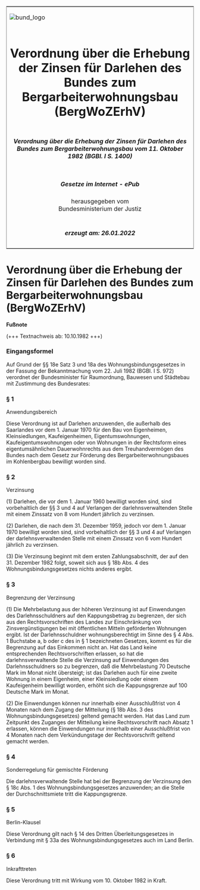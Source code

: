 <span id="DECKBLATT.html"></span>

<table border="0" frame="border" width="100%">

<tr valign="top">

<td align="left">

![bund\_logo](BfJ_2021_Web_de_de.gif)

</td>

<td align="right">

 

</td>

</tr>

<tr align="center" valign="middle">

<td colspan="2">

# Verordnung über die Erhebung der Zinsen für Darlehen des Bundes zum Bergarbeiterwohnungsbau (BergWoZErhV)

</td>

</tr>

<tr align="center" valign="middle">

<td colspan="2">

##### Verordnung über die Erhebung der Zinsen für Darlehen des Bundes zum Bergarbeiterwohnungsbau vom 11. Oktober 1982 (BGBl. I S. 1400)

</td>

</tr>

<tr align="center" valign="middle">

<td colspan="2">

  
  

##### Gesetze im Internet - ePub  
  
herausgegeben vom  
Bundesministerium der Justiz

</td>

</tr>

<tr align="center" valign="bottom">

<td colspan="2">

  
  

##### erzeugt am: 26.01.2022

</td>

</tr>

</table>

<span id="BJNR014000982.html"></span>

# Verordnung über die Erhebung der Zinsen für Darlehen des Bundes zum Bergarbeiterwohnungsbau (BergWoZErhV)

<div>

  
**Fußnote**

<div class="jnhtml">

<div>

<div class="jurAbsatz">

(+++ Textnachweis ab: 10.10.1982 +++)

</div>

</div>

</div>

</div>

<span id="BJNR014000982BJNE000100309.html"></span>

### Eingangsformel  

<div>

<div class="jnhtml">

<div>

<div class="jurAbsatz">

Auf Grund der §§ 18e Satz 3 und 18a des Wohnungsbindungsgesetzes in der
Fassung der Bekanntmachung vom 22. Juli 1982 (BGBl. I S. 972) verordnet
der Bundesminister für Raumordnung, Bauwesen und Städtebau mit
Zustimmung des Bundesrates:

</div>

</div>

</div>

</div>

<span id="BJNR014000982BJNE000200309.html"></span>

### § 1  
Anwendungsbereich

<div>

<div class="jnhtml">

<div>

<div class="jurAbsatz">

Diese Verordnung ist auf Darlehen anzuwenden, die außerhalb des
Saarlandes vor dem 1. Januar 1970 für den Bau von Eigenheimen,
Kleinsiedlungen, Kaufeigenheimen, Eigentumswohnungen,
Kaufeigentumswohnungen oder von Wohnungen in der Rechtsform eines
eigentumsähnlichen Dauerwohnrechts aus dem Treuhandvermögen des Bundes
nach dem Gesetz zur Förderung des Bergarbeiterwohnungsbaues im
Kohlenbergbau bewilligt worden sind.

</div>

</div>

</div>

</div>

<span id="BJNR014000982BJNE000300309.html"></span>

### § 2  
Verzinsung

<div>

<div class="jnhtml">

<div>

<div class="jurAbsatz">

(1) Darlehen, die vor dem 1. Januar 1960 bewilligt worden sind, sind
vorbehaltlich der §§ 3 und 4 auf Verlangen der darlehnsverwaltenden
Stelle mit einem Zinssatz von 8 vom Hundert jährlich zu verzinsen.

</div>

<div class="jurAbsatz">

(2) Darlehen, die nach dem 31. Dezember 1959, jedoch vor dem 1. Januar
1970 bewilligt worden sind, sind vorbehaltlich der §§ 3 und 4 auf
Verlangen der darlehnsverwaltenden Stelle mit einem Zinssatz von 6 vom
Hundert jährlich zu verzinsen.

</div>

<div class="jurAbsatz">

(3) Die Verzinsung beginnt mit dem ersten Zahlungsabschnitt, der auf den
31. Dezember 1982 folgt, soweit sich aus § 18b Abs. 4 des
Wohnungsbindungsgesetzes nichts anderes ergibt.

</div>

</div>

</div>

</div>

<span id="BJNR014000982BJNE000400309.html"></span>

### § 3  
Begrenzung der Verzinsung

<div>

<div class="jnhtml">

<div>

<div class="jurAbsatz">

(1) Die Mehrbelastung aus der höheren Verzinsung ist auf Einwendungen
des Darlehnsschuldners auf den Kappungsbetrag zu begrenzen, der sich aus
den Rechtsvorschriften des Landes zur Einschränkung von
Zinsvergünstigungen bei mit öffentlichen Mitteln geförderten Wohnungen
ergibt. Ist der Darlehnsschuldner wohnungsberechtigt im Sinne des § 4
Abs. 1 Buchstabe a, b oder c des in § 1 bezeichneten Gesetzes, kommt es
für die Begrenzung auf das Einkommen nicht an. Hat das Land keine
entsprechenden Rechtsvorschriften erlassen, so hat die
darlehnsverwaltende Stelle die Verzinsung auf Einwendungen des
Darlehnsschuldners so zu begrenzen, daß die Mehrbelastung 70 Deutsche
Mark im Monat nicht übersteigt; ist das Darlehen auch für eine zweite
Wohnung in einem Eigenheim, einer Kleinsiedlung oder einem Kaufeigenheim
bewilligt worden, erhöht sich die Kappungsgrenze auf 100 Deutsche Mark
im Monat.

</div>

<div class="jurAbsatz">

(2) Die Einwendungen können nur innerhalb einer Ausschlußfrist von 4
Monaten nach dem Zugang der Mitteilung (§ 18b Abs. 3 des
Wohnungsbindungsgesetzes) geltend gemacht werden. Hat das Land zum
Zeitpunkt des Zuganges der Mitteilung keine Rechtsvorschrift nach Absatz
1 erlassen, können die Einwendungen nur innerhalb einer Ausschlußfrist
von 4 Monaten nach dem Verkündungstage der Rechtsvorschrift geltend
gemacht werden.

</div>

</div>

</div>

</div>

<span id="BJNR014000982BJNE000500309.html"></span>

### § 4  
Sonderregelung für gemischte Förderung

<div>

<div class="jnhtml">

<div>

<div class="jurAbsatz">

Die darlehnsverwaltende Stelle hat bei der Begrenzung der Verzinsung den
§ 18c Abs. 1 des Wohnungsbindungsgesetzes anzuwenden; an die Stelle der
Durchschnittsmiete tritt die Kappungsgrenze.

</div>

</div>

</div>

</div>

<span id="BJNR014000982BJNE000600309.html"></span>

### § 5  
Berlin-Klausel

<div>

<div class="jnhtml">

<div>

<div class="jurAbsatz">

Diese Verordnung gilt nach § 14 des Dritten Überleitungsgesetzes in
Verbindung mit § 33a des Wohnungsbindungsgesetzes auch im Land Berlin.

</div>

</div>

</div>

</div>

<span id="BJNR014000982BJNE000700309.html"></span>

### § 6  
Inkrafttreten

<div>

<div class="jnhtml">

<div>

<div class="jurAbsatz">

Diese Verordnung tritt mit Wirkung vom 10. Oktober 1982 in Kraft.

</div>

</div>

</div>

</div>
